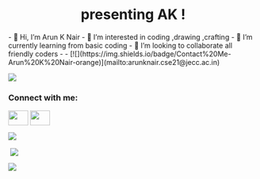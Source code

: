 


<h1 align="center">presenting AK ! </h1>
<h4 align="center"></h4>
- 👋 Hi, I’m Arun K Nair
- 👀 I’m interested in coding ,drawing ,crafting 
- 🌱 I’m currently learning from basic coding
- 💞️ I’m looking to collaborate all friendly coders 
- - [![](https://img.shields.io/badge/Contact%20Me-Arun%20K%20Nair-orange)](mailto:arunknair.cse21@jecc.ac.in)
<p align="left"> <img src="https://komarev.com/ghpvc/?username=sneha2180&label=Profile%20views&color=0e75b6&style=plastic"/> </p>

<h3 align="left">Connect with me:</h3>
<p align="left">
<a href="https://www.instagram.com/sneha_c_shaji/" target="blank"><img align="center" src="https://raw.githubusercontent.com/rahuldkjain/github-profile-readme-generator/master/src/images/icons/Social/instagram.svg"  height="30" width="40" /></a>
<a href="https://www.linkedin.com/in/sneha-c-shaji-71523b211/" target="blank"><img align="center" src="https://raw.githubusercontent.com/rahuldkjain/github-profile-readme-generator/master/src/images/icons/Social/linked-in-alt.svg" height="30" width="40" /></a>
  
<p><img align="center" src="https://github-readme-stats.vercel.app/api/top-langs?username=sneha2180&show_icons=true&theme=dark&locale=en&layout=compact" /></p>

<p>&nbsp;<img align="center" src="https://github-readme-stats.vercel.app/api?username=sneha2180&show_icons=true&locale=en" /></p>

<p><img align="center" src="https://github-readme-streak-stats.herokuapp.com/?user=sneha2180&theme=dark" /></p>

</p>
